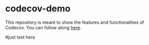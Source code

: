 # codecov-demo
This repository is meant to show the features and functionalities of Codecov. You can follow along [here](https://docs.codecov.com/docs/codecov-tutorial).

#just test here
